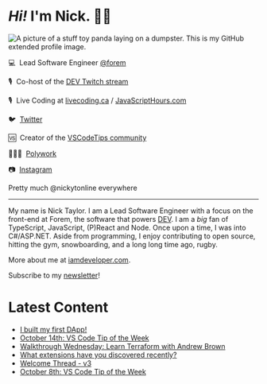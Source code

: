 # <em>Hi!</em> I'm Nick. 👋🏻

![A picture of a stuff toy panda laying on a dumpster. This is my GitHub extended profile image.](https://res.cloudinary.com/nickytonline/image/upload/w_1280,h_669,c_fill,q_auto,f_auto/w_860,c_fit,co_rgb:ffffff,g_south_west,x_30,y_280,l_text:roboto_64_bold:Not%20a%20real%20panda/w_860,c_fit,co_rgb:ffffff/social)


💻&nbsp;&nbsp;Lead Software Engineer [@forem](https://github.com/forem)

🎙&nbsp;&nbsp;Co-host of the [DEV Twitch stream](https://twitch.tv/thepracticaldev)

🎙️&nbsp;&nbsp;Live Coding at [livecoding.ca](https://livecoding.ca) / [JavaScriptHours.com](https://javascripthours.com)

🐦&nbsp;&nbsp;[Twitter](https://twitter.com/nickytonline)

🆚&nbsp;&nbsp;Creator of the [VSCodeTips community](https://community.vscodetips.com)

🤹🏻‍♂️&nbsp;&nbsp;[Polywork](https://timeline.iamdeveloper.com)

📷&nbsp;&nbsp;[Instagram](https://instagram.com/nickytonline)

Pretty much @nickytonline everywhere

<hr />

My name is Nick Taylor. I am a Lead Software Engineer with a focus on the front-end at Forem, the software that powers <a href="https://dev.to">DEV</a>. I am a <em>big</em> fan of TypeScript, JavaScript, (P)React and Node. Once upon a time, I was into C#/ASP.NET. Aside from programming, I enjoy contributing to open source, hitting the gym, snowboarding, and a long long time ago, rugby.

More about me at [iamdeveloper.com](https://iamdeveloper.com).

Subscribe to my [newsletter](https://www.iamdeveloper.com/posts/i-started-a-newsletter-3g8d)!

# Latest Content
<!-- BLOG-POST-LIST:START -->
- [I built my first DApp!](https://www.iamdeveloper.com/posts/i-built-my-first-dapp-3pbm/)
- [October 14th: VS Code Tip of the Week](https://community.vscodetips.com/nickytonline/october-14th-vs-code-tip-of-the-week-2092)
- [Walkthrough Wednesday: Learn Terraform with Andrew Brown](https://www.youtube.com/watch?v=wHWzxGD_cRk)
- [What extensions have you discovered recently?](https://community.vscodetips.com/nickytonline/what-extensions-have-you-discovered-recently-nin)
- [Welcome Thread - v3](https://community.vscodetips.com/nickytonline/welcome-thread-v3-3f9m)
- [October 8th: VS Code Tip of the Week](https://community.vscodetips.com/nickytonline/october-8th-vs-code-tip-of-the-week-2c31)
<!-- BLOG-POST-LIST:END -->
